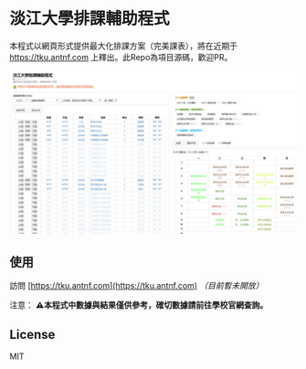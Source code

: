 # 淡江大學排課輔助程式
本程式以網頁形式提供最大化排課方案（完美課表），將在近期于 https://tku.antnf.com 上釋出。此Repo為項目源碼，歡迎PR。

![](screenshots/screenshot1.png)

## 使用
訪問 [https://tku.antnf.com](https://tku.antnf.com) *（目前暫未開放）*

注意： **⚠️本程式中數據與結果僅供參考，確切數據請前往學校官網查詢。**

## License
MIT
